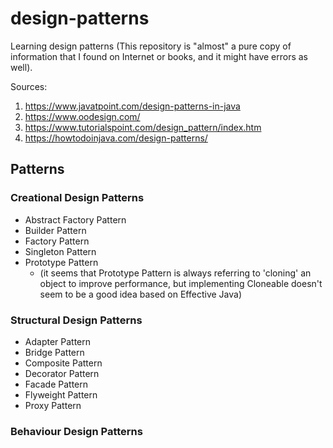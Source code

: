 # design-patterns

Learning design patterns (This repository is "almost" a pure copy of information that I found on Internet or books, and it might have errors as well).

Sources:
1. https://www.javatpoint.com/design-patterns-in-java
2. https://www.oodesign.com/
3. https://www.tutorialspoint.com/design_pattern/index.htm
4. https://howtodoinjava.com/design-patterns/

## Patterns

### Creational Design Patterns

- Abstract Factory Pattern
- Builder Pattern
- Factory Pattern
- Singleton Pattern
- Prototype Pattern
    - (it seems that Prototype Pattern is always referring to 'cloning' an object to improve performance, but implementing Cloneable doesn't seem to be a good idea based on Effective Java)

### Structural Design Patterns 

- Adapter Pattern
- Bridge Pattern
- Composite Pattern
- Decorator Pattern
- Facade Pattern
- Flyweight Pattern
- Proxy Pattern

### Behaviour Design Patterns
